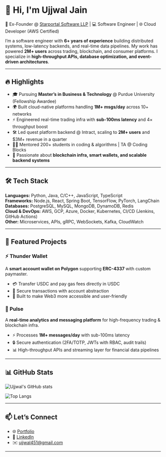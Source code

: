 # 👋 Hi, I'm Ujjwal Jain  

🚀 Ex-Founder @ [Starportal Software LLP](https://github.com/starportalco) | 💻 Software Engineer | 🌐 Cloud Developer (AWS Certified)  

I’m a software engineer with **6+ years of experience** building distributed systems, low-latency backends, and real-time data pipelines. My work has powered **2M+ users** across trading, blockchain, and consumer platforms. I specialize in **high-throughput APIs, database optimization, and event-driven architectures**.  

---

## 🔥 Highlights
- 🎓 Pursuing **Master’s in Business & Technology** @ Purdue University (Fellowship Awardee)  
- 🌍 Built cloud-native platforms handling **1M+ msgs/day** across 10+ networks  
- ⚡ Engineered real-time trading infra with **sub-100ms latency** and 4× throughput boost  
- 🛠️ Led quest platform backend @ Intract, scaling to **2M+ users** and $3M+ revenue in a quarter  
- 🧑‍🏫 Mentored 200+ students in coding & algorithms | TA @ Coding Blocks  
- 🎯 Passionate about **blockchain infra, smart wallets, and scalable backend systems**  

---

## 🛠️ Tech Stack
**Languages:** Python, Java, C/C++, JavaScript, TypeScript  
**Frameworks:** Node.js, React, Spring Boot, TensorFlow, PyTorch, LangChain  
**Databases:** PostgreSQL, MySQL, MongoDB, DynamoDB, Redis  
**Cloud & DevOps:** AWS, GCP, Azure, Docker, Kubernetes, CI/CD (Jenkins, GitHub Actions)  
**Other:** Microservices, APIs, gRPC, WebSockets, Kafka, CloudWatch  

---

## 🚀 Featured Projects  

### ⚡ Thunder Wallet  
A **smart account wallet on Polygon** supporting **ERC-4337** with custom paymaster.  
- 💳 Transfer USDC and pay gas fees directly in USDC  
- 🔐 Secure transactions with account abstraction  
- 🌉 Built to make Web3 more accessible and user-friendly  

### 📡 Pulse  
A **real-time analytics and messaging platform** for high-frequency trading & blockchain infra.  
- ⚡ Processes **1M+ messages/day** with sub-100ms latency  
- 🔒 Secure authentication (2FA/TOTP, JWTs with RBAC, audit trails)  
- 📊 High-throughput APIs and streaming layer for financial data pipelines  

---

## 📊 GitHub Stats  

![Ujjwal's GitHub stats](https://github-readme-stats.vercel.app/api?username=ujjwal451&show_icons=true&theme=radical)  

![Top Langs](https://github-readme-stats.vercel.app/api/top-langs/?username=ujjwal451&layout=compact&theme=radical)  

---

## 📫 Let’s Connect  
- 🌐 [Portfolio](https://ujworks.xyz)  
- 💼 [LinkedIn](https://www.linkedin.com/in/ujwlj/)  
- ✉️ [ujjwal451@gmail.com](mailto:ujjwal451@gmail.com)  

---
